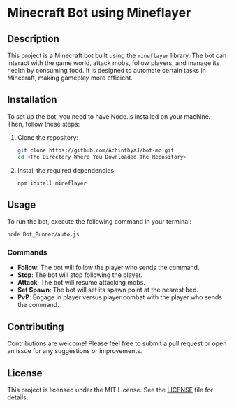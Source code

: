 # Minecraft Bot using Mineflayer

## Description
This project is a Minecraft bot built using the `mineflayer` library. The bot can interact with the game world, attack mobs, follow players, and manage its health by consuming food. It is designed to automate certain tasks in Minecraft, making gameplay more efficient.

## Installation
To set up the bot, you need to have Node.js installed on your machine. Then, follow these steps:

1. Clone the repository:
   ```bash
   git clone https://github.com/AchinthyaJ/bot-mc.git
   cd <The Directory Where You Downloaded The Repository>
   ```

2. Install the required dependencies:
   ```bash
   npm install mineflayer
   ```

## Usage
To run the bot, execute the following command in your terminal:
```bash
node Bot_Runner/auto.js
```

### Commands
- **Follow**: The bot will follow the player who sends the command.
- **Stop**: The bot will stop following the player.
- **Attack**: The bot will resume attacking mobs.
- **Set Spawn**: The bot will set its spawn point at the nearest bed.
- **PvP**: Engage in player versus player combat with the player who sends the command.

## Contributing
Contributions are welcome! Please feel free to submit a pull request or open an issue for any suggestions or improvements.

## License
This project is licensed under the MIT License. See the [LICENSE](../LICENSE) file for details.
